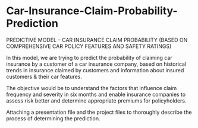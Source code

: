 # Car-Insurance-Claim-Probability-Prediction
PREDICTIVE MODEL – CAR INSURANCE CLAIM PROBABILITY (BASED ON COMPREHENSIVE CAR POLICY FEATURES AND SAFETY RATINGS)

In this model, we are trying to predict the probability of claiming car insurance by a customer of a car insurance company, based on historical trends in insurance claimed by customers and information about insured customers & their car features.

The objective would be to understand the factors that influence claim frequency and severity in six months and enable insurance companies to assess risk better and determine appropriate premiums for policyholders.

Attaching a presentation file and the project files to thoroughly describe the process of determining the prediction.
